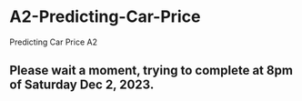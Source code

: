 # A2-Predicting-Car-Price
Predicting Car Price A2

## Please wait a moment, trying to complete at 8pm of Saturday Dec 2, 2023.
